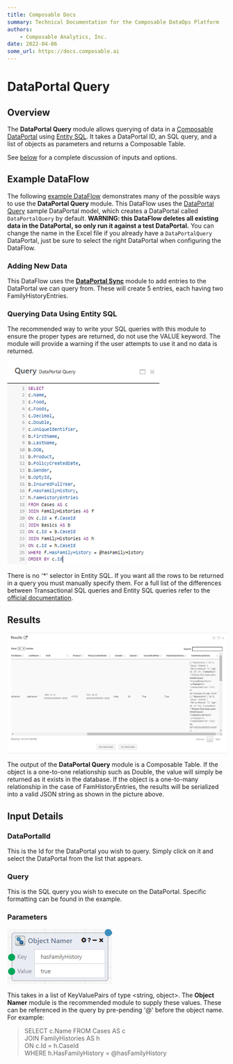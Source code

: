 ```yaml
---
title: Composable Docs
summary: Technical Documentation for the Composable DataOps Platform
authors:
    - Composable Analytics, Inc.
date: 2022-04-06
some_url: https://docs.composable.ai
---
```

# DataPortal Query

## Overview

The **DataPortal Query** module allows querying of data in a [Composable DataPortal](../../DataPortals/01.Overview.md) using [Entity SQL](https://docs.microsoft.com/en-us/dotnet/framework/data/adonet/ef/language-reference/entity-sql-reference). It takes a DataPortal ID, an SQL query, and a list of objects as parameters and returns a Composable Table.

See [below](#input-details) for a complete discussion of inputs and options.

## Example DataFlow
The following <a href = "https://raw.githubusercontent.com/ComposableAnalytics/Docs/master/docs/DataFlows/09.Module-Details/files/DataPortal%20Query%20Example.json" download>example DataFlow</a> demonstrates many of the possible ways to use the **DataPortal Query** module. This DataFlow uses the <a href="https://github.com/ComposableAnalytics/Docs/blob/master/docs/DataFlows/09.Module-Details/files/DataPortalQuery.xlsx?raw=true" download>DataPortal Query</a> sample DataPortal model, which creates a DataPortal called `DataPortalQuery` by default. **WARNING: this DataFlow deletes all existing data in the DataPortal, so only run it against a test DataPortal.** You can change the name in the Excel file if you already have a `DataPortalQuery` DataPortal, just be sure to select the right DataPortal when configuring the DataFlow.

### Adding New Data
This DataFlow uses the [**DataPortal Sync**](./DataPortalSync.md) module to add entries to the DataPortal we can query from. These will create 5 entries, each having two FamilyHistoryEntries.

### Querying Data Using Entity SQL
The recommended way to write your SQL queries with this module to ensure the proper types are returned, do not use the VALUE keyword. The module will provide a warning if the user attempts to use it and no data is returned. 

![Example Entity SQL Query](img/DataPortalQuery.SQL.png)

There is no '*' selector in Entity SQL. If you want all the rows to be returned in a query you must manually specify them. For a full list of the differences between Transactional SQL queries and Entity SQL queries refer to the [official documentation](https://docs.microsoft.com/en-us/dotnet/framework/data/adonet/ef/language-reference/entity-sql-reference).

## Results

![Example Entity SQL Query Results](img/DataPortalQuery.Results.png)

The output of the **DataPortal Query** module is a Composable Table. If the object is a one-to-one relationship such as Double, the value will simply be returned as it exists in the database. If the object is a one-to-many relationship in the case of FamHistoryEntries, the results will be serialized into a valid JSON string as shown in the picture above.

## Input Details

### DataPortalId
This is the Id for the DataPortal you wish to query. Simply click on it and select the DataPortal from the list that appears.

### Query
This is the SQL query you wish to execute on the DataPortal. Specific formatting can be found in the example.

### Parameters

![Example Parameter Input](img/DataPortalQuery.Parameter.png)

This takes in a list of KeyValuePairs of type <string, object>. The **Object Namer** module is the recommended module to supply these values. These can be referenced in the query by pre-pending '@' before the object name. For example: 
> SELECT <span>c.</span>Name FROM Cases AS c <br/>
> JOIN FamilyHistories AS h <br/>
> ON <span>c.</span>Id = h.CaseId <br/>
>  WHERE h.HasFamilyHistory = @hasFamilyHistory
